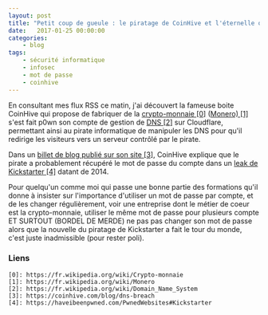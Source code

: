 ```yaml
---
layout: post
title: "Petit coup de gueule : le piratage de CoinHive et l'éternelle question des mots de passe"
date:   2017-01-25 00:00:00
categories:
    - blog
tags:
    - sécurité informatique
    - infosec
    - mot de passe
    - coinhive
---
```


En consultant mes flux RSS ce matin, j'ai découvert la fameuse boite CoinHive qui propose de fabriquer de la [crypto-monnaie \[0\]][0] ([Monero) \[1\]][1] s'est fait p0wn son compte de gestion de [DNS \[2\]][2] sur Cloudflare, permettant ainsi au pirate informatique de manipuler les DNS pour qu'il redirige les visiteurs vers un serveur contrôlé par le pirate.

Dans un [billet de blog publié sur son site \[3\]][3], CoinHive explique que le pirate a probablement récupéré le mot de passe du compte dans un [leak de Kickstarter \[4\]][4] datant de 2014. 

Pour quelqu'un comme moi qui passe une bonne partie des formations qu'il donne à insister sur l'importance d'utiliser un mot de passe par compte, et de les changer régulièrement, voir une entreprise dont le métier de coeur est la crypto-monnaie, utiliser le même mot de passe pour plusieurs compte ET SURTOUT (BORDEL DE MERDE) ne pas pas changer son mot de passe alors que la nouvelle du piratage de Kickstarter a fait le tour du monde, c'est juste inadmissible (pour rester poli).




### Liens
~~~
[0]: https://fr.wikipedia.org/wiki/Crypto-monnaie
[1]: https://fr.wikipedia.org/wiki/Monero
[2]: https://fr.wikipedia.org/wiki/Domain_Name_System
[3]: https://coinhive.com/blog/dns-breach
[4]: https://haveibeenpwned.com/PwnedWebsites#Kickstarter
~~~
[0]: https://fr.wikipedia.org/wiki/Crypto-monnaie
[1]: https://fr.wikipedia.org/wiki/Monero
[2]: https://fr.wikipedia.org/wiki/Domain_Name_System
[3]: https://coinhive.com/blog/dns-breach
[4]: https://haveibeenpwned.com/PwnedWebsites#Kickstarter

